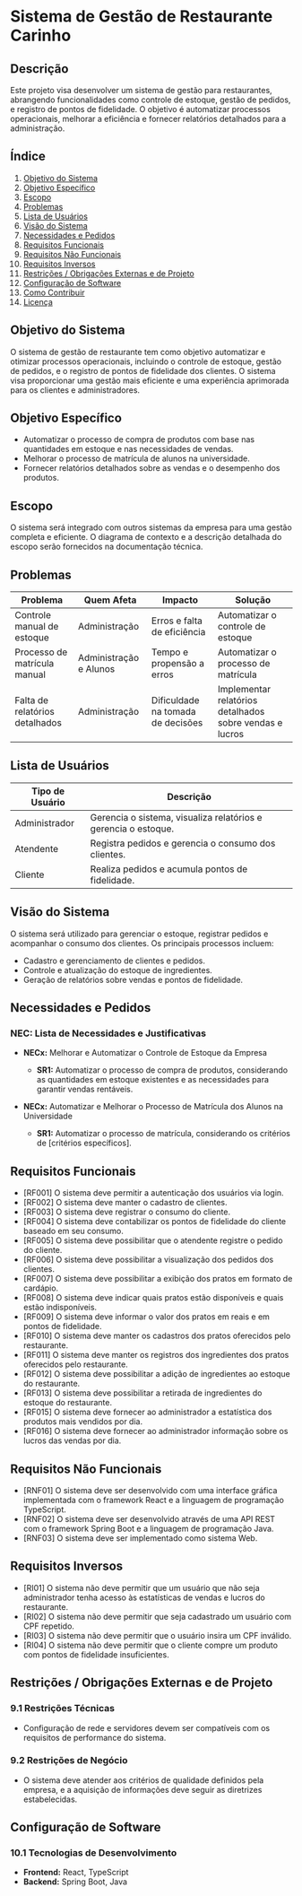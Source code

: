 # Sistema de Gestão de Restaurante Carinho

## Descrição

Este projeto visa desenvolver um sistema de gestão para restaurantes, abrangendo funcionalidades como controle de estoque, gestão de pedidos, e registro de pontos de fidelidade. O objetivo é automatizar processos operacionais, melhorar a eficiência e fornecer relatórios detalhados para a administração.

## Índice

1. [Objetivo do Sistema](#objetivo-do-sistema)
2. [Objetivo Específico](#objetivo-específico)
3. [Escopo](#escopo)
4. [Problemas](#problemas)
5. [Lista de Usuários](#lista-de-usuários)
6. [Visão do Sistema](#visão-do-sistema)
7. [Necessidades e Pedidos](#necessidades-e-pedidos)
8. [Requisitos Funcionais](#requisitos-funcionais)
9. [Requisitos Não Funcionais](#requisitos-não-funcionais)
10. [Requisitos Inversos](#requisitos-inversos)
11. [Restrições / Obrigações Externas e de Projeto](#restrições--obrigações-externas-e-de-projeto)
12. [Configuração de Software](#configuração-de-software)
13. [Como Contribuir](#como-contribuir)
14. [Licença](#licença)

## Objetivo do Sistema

O sistema de gestão de restaurante tem como objetivo automatizar e otimizar processos operacionais, incluindo o controle de estoque, gestão de pedidos, e o registro de pontos de fidelidade dos clientes. O sistema visa proporcionar uma gestão mais eficiente e uma experiência aprimorada para os clientes e administradores.

## Objetivo Específico

- Automatizar o processo de compra de produtos com base nas quantidades em estoque e nas necessidades de vendas.
- Melhorar o processo de matrícula de alunos na universidade.
- Fornecer relatórios detalhados sobre as vendas e o desempenho dos produtos.

## Escopo

O sistema será integrado com outros sistemas da empresa para uma gestão completa e eficiente. O diagrama de contexto e a descrição detalhada do escopo serão fornecidos na documentação técnica.

## Problemas

| Problema                         | Quem Afeta          | Impacto                               | Solução                                                 |
|----------------------------------|----------------------|---------------------------------------|---------------------------------------------------------|
| Controle manual de estoque        | Administração        | Erros e falta de eficiência            | Automatizar o controle de estoque                      |
| Processo de matrícula manual      | Administração e Alunos | Tempo e propensão a erros              | Automatizar o processo de matrícula                    |
| Falta de relatórios detalhados    | Administração        | Dificuldade na tomada de decisões       | Implementar relatórios detalhados sobre vendas e lucros |

## Lista de Usuários

| Tipo de Usuário | Descrição                                                      |
|-----------------|------------------------------------------------------------------|
| Administrador   | Gerencia o sistema, visualiza relatórios e gerencia o estoque.  |
| Atendente       | Registra pedidos e gerencia o consumo dos clientes.            |
| Cliente         | Realiza pedidos e acumula pontos de fidelidade.                |

## Visão do Sistema

O sistema será utilizado para gerenciar o estoque, registrar pedidos e acompanhar o consumo dos clientes. Os principais processos incluem:

- Cadastro e gerenciamento de clientes e pedidos.
- Controle e atualização do estoque de ingredientes.
- Geração de relatórios sobre vendas e pontos de fidelidade.

## Necessidades e Pedidos

### NEC: Lista de Necessidades e Justificativas

- **NECx:** Melhorar e Automatizar o Controle de Estoque da Empresa
  - **SR1:** Automatizar o processo de compra de produtos, considerando as quantidades em estoque existentes e as necessidades para garantir vendas rentáveis.

- **NECx:** Automatizar e Melhorar o Processo de Matrícula dos Alunos na Universidade
  - **SR1:** Automatizar o processo de matrícula, considerando os critérios de [critérios específicos].

## Requisitos Funcionais

- [RF001] O sistema deve permitir a autenticação dos usuários via login.
- [RF002] O sistema deve manter o cadastro de clientes.
- [RF003] O sistema deve registrar o consumo do cliente.
- [RF004] O sistema deve contabilizar os pontos de fidelidade do cliente baseado em seu consumo.
- [RF005] O sistema deve possibilitar que o atendente registre o pedido do cliente.
- [RF006] O sistema deve possibilitar a visualização dos pedidos dos clientes.
- [RF007] O sistema deve possibilitar a exibição dos pratos em formato de cardápio.
- [RF008] O sistema deve indicar quais pratos estão disponíveis e quais estão indisponíveis.
- [RF009] O sistema deve informar o valor dos pratos em reais e em pontos de fidelidade.
- [RF010] O sistema deve manter os cadastros dos pratos oferecidos pelo restaurante.
- [RF011] O sistema deve manter os registros dos ingredientes dos pratos oferecidos pelo restaurante.
- [RF012] O sistema deve possibilitar a adição de ingredientes ao estoque do restaurante.
- [RF013] O sistema deve possibilitar a retirada de ingredientes do estoque do restaurante.
- [RF015] O sistema deve fornecer ao administrador a estatística dos produtos mais vendidos por dia.
- [RF016] O sistema deve fornecer ao administrador informação sobre os lucros das vendas por dia.

## Requisitos Não Funcionais

- [RNF01] O sistema deve ser desenvolvido com uma interface gráfica implementada com o framework React e a linguagem de programação TypeScript.
- [RNF02] O sistema deve ser desenvolvido através de uma API REST com o framework Spring Boot e a linguagem de programação Java.
- [RNF03] O sistema deve ser implementado como sistema Web.

## Requisitos Inversos

- [RI01] O sistema não deve permitir que um usuário que não seja administrador tenha acesso às estatísticas de vendas e lucros do restaurante.
- [RI02] O sistema não deve permitir que seja cadastrado um usuário com CPF repetido.
- [RI03] O sistema não deve permitir que o usuário insira um CPF inválido.
- [RI04] O sistema não deve permitir que o cliente compre um produto com pontos de fidelidade insuficientes.

## Restrições / Obrigações Externas e de Projeto

### 9.1 Restrições Técnicas

- Configuração de rede e servidores devem ser compatíveis com os requisitos de performance do sistema.

### 9.2 Restrições de Negócio

- O sistema deve atender aos critérios de qualidade definidos pela empresa, e a aquisição de informações deve seguir as diretrizes estabelecidas.

## Configuração de Software

### 10.1 Tecnologias de Desenvolvimento

- **Frontend:** React, TypeScript
- **Backend:** Spring Boot, Java
